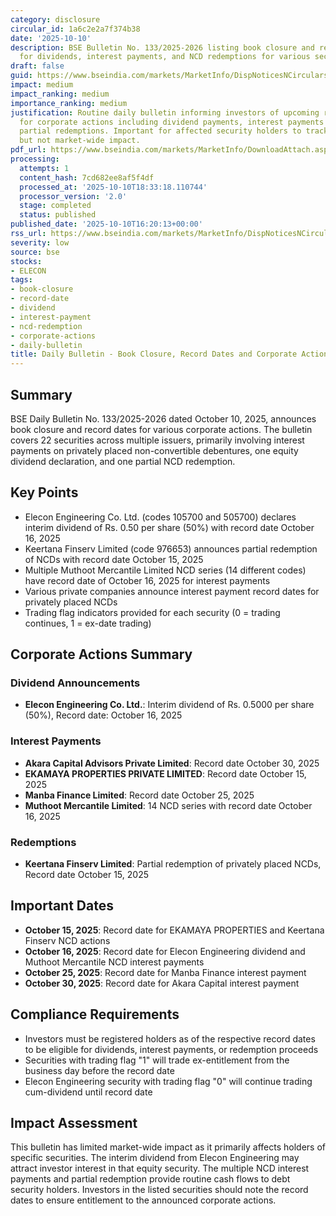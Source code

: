 ```yaml
---
category: disclosure
circular_id: 1a6c2e2a7f374b38
date: '2025-10-10'
description: BSE Bulletin No. 133/2025-2026 listing book closure and record dates
  for dividends, interest payments, and NCD redemptions for various securities.
draft: false
guid: https://www.bseindia.com/markets/MarketInfo/DispNoticesNCirculars.aspx?Noticeid={28EA5466-9908-456D-9F90-642BF27A3C9F}&noticeno=20251010-72&dt=10/10/2025&icount=72&totcount=72&flag=0
impact: medium
impact_ranking: medium
importance_ranking: medium
justification: Routine daily bulletin informing investors of upcoming record dates
  for corporate actions including dividend payments, interest payments on NCDs, and
  partial redemptions. Important for affected security holders to track entitlements
  but not market-wide impact.
pdf_url: https://www.bseindia.com/markets/MarketInfo/DownloadAttach.aspx?id=20251010-72&attachedId=9b7acb7d-c733-4dd6-ad18-c917a5460372
processing:
  attempts: 1
  content_hash: 7cd682ee8af5f4df
  processed_at: '2025-10-10T18:33:18.110744'
  processor_version: '2.0'
  stage: completed
  status: published
published_date: '2025-10-10T16:20:13+00:00'
rss_url: https://www.bseindia.com/markets/MarketInfo/DispNoticesNCirculars.aspx?Noticeid={28EA5466-9908-456D-9F90-642BF27A3C9F}&noticeno=20251010-72&dt=10/10/2025&icount=72&totcount=72&flag=0
severity: low
source: bse
stocks:
- ELECON
tags:
- book-closure
- record-date
- dividend
- interest-payment
- ncd-redemption
- corporate-actions
- daily-bulletin
title: Daily Bulletin - Book Closure, Record Dates and Corporate Actions
---
```


## Summary

BSE Daily Bulletin No. 133/2025-2026 dated October 10, 2025, announces book closure and record dates for various corporate actions. The bulletin covers 22 securities across multiple issuers, primarily involving interest payments on privately placed non-convertible debentures, one equity dividend declaration, and one partial NCD redemption.

## Key Points

- Elecon Engineering Co. Ltd. (codes 105700 and 505700) declares interim dividend of Rs. 0.50 per share (50%) with record date October 16, 2025
- Keertana Finserv Limited (code 976653) announces partial redemption of NCDs with record date October 15, 2025
- Multiple Muthoot Mercantile Limited NCD series (14 different codes) have record date of October 16, 2025 for interest payments
- Various private companies announce interest payment record dates for privately placed NCDs
- Trading flag indicators provided for each security (0 = trading continues, 1 = ex-date trading)

## Corporate Actions Summary

### Dividend Announcements
- **Elecon Engineering Co. Ltd.**: Interim dividend of Rs. 0.5000 per share (50%), Record date: October 16, 2025

### Interest Payments
- **Akara Capital Advisors Private Limited**: Record date October 30, 2025
- **EKAMAYA PROPERTIES PRIVATE LIMITED**: Record date October 15, 2025
- **Manba Finance Limited**: Record date October 25, 2025
- **Muthoot Mercantile Limited**: 14 NCD series with record date October 16, 2025

### Redemptions
- **Keertana Finserv Limited**: Partial redemption of privately placed NCDs, Record date October 15, 2025

## Important Dates

- **October 15, 2025**: Record date for EKAMAYA PROPERTIES and Keertana Finserv NCD actions
- **October 16, 2025**: Record date for Elecon Engineering dividend and Muthoot Mercantile NCD interest payments
- **October 25, 2025**: Record date for Manba Finance interest payment
- **October 30, 2025**: Record date for Akara Capital interest payment

## Compliance Requirements

- Investors must be registered holders as of the respective record dates to be eligible for dividends, interest payments, or redemption proceeds
- Securities with trading flag "1" will trade ex-entitlement from the business day before the record date
- Elecon Engineering security with trading flag "0" will continue trading cum-dividend until record date

## Impact Assessment

This bulletin has limited market-wide impact as it primarily affects holders of specific securities. The interim dividend from Elecon Engineering may attract investor interest in that equity security. The multiple NCD interest payments and partial redemption provide routine cash flows to debt security holders. Investors in the listed securities should note the record dates to ensure entitlement to the announced corporate actions.